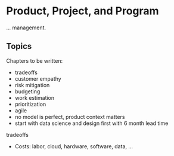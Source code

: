 # Product, Project, and Program

... management.

## Topics

Chapters to be written:

* tradeoffs
* customer empathy
* risk mitigation
* budgeting
* work estimation
* prioritization
* agile
* no model is perfect, product context matters
* start with data science and design first with 6 month lead time

tradeoffs
  * Costs: labor, cloud, hardware, software, data, ...
